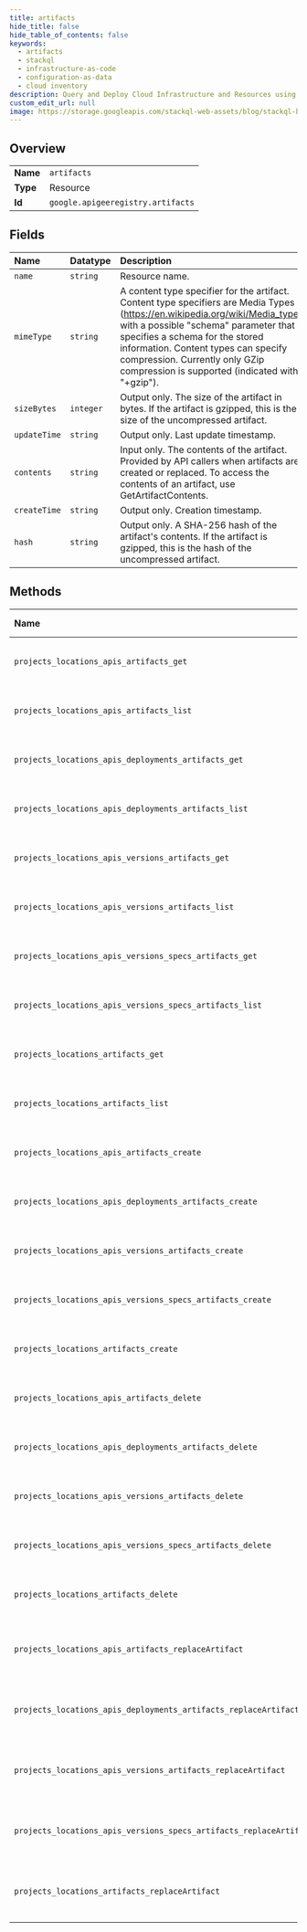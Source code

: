 ```yaml
---
title: artifacts
hide_title: false
hide_table_of_contents: false
keywords:
  - artifacts
  - stackql
  - infrastructure-as-code
  - configuration-as-data
  - cloud inventory
description: Query and Deploy Cloud Infrastructure and Resources using SQL
custom_edit_url: null
image: https://storage.googleapis.com/stackql-web-assets/blog/stackql-blog-post-featured-image.png
---
```

  
    

## Overview
<table><tbody>
<tr><td><b>Name</b></td><td><code>artifacts</code></td></tr>
<tr><td><b>Type</b></td><td>Resource</td></tr>
<tr><td><b>Id</b></td><td><code>google.apigeeregistry.artifacts</code></td></tr>
</tbody></table>

## Fields
| Name | Datatype | Description |
|:-----|:---------|:------------|
| `name` | `string` | Resource name. |
| `mimeType` | `string` | A content type specifier for the artifact. Content type specifiers are Media Types (https://en.wikipedia.org/wiki/Media_type) with a possible "schema" parameter that specifies a schema for the stored information. Content types can specify compression. Currently only GZip compression is supported (indicated with "+gzip"). |
| `sizeBytes` | `integer` | Output only. The size of the artifact in bytes. If the artifact is gzipped, this is the size of the uncompressed artifact. |
| `updateTime` | `string` | Output only. Last update timestamp. |
| `contents` | `string` | Input only. The contents of the artifact. Provided by API callers when artifacts are created or replaced. To access the contents of an artifact, use GetArtifactContents. |
| `createTime` | `string` | Output only. Creation timestamp. |
| `hash` | `string` | Output only. A SHA-256 hash of the artifact's contents. If the artifact is gzipped, this is the hash of the uncompressed artifact. |
## Methods
| Name | Accessible by | Required Params | Description |
|:-----|:--------------|:----------------|:------------|
| `projects_locations_apis_artifacts_get` | `SELECT` | `name` | GetArtifact returns a specified artifact. |
| `projects_locations_apis_artifacts_list` | `SELECT` | `parent` | ListArtifacts returns matching artifacts. |
| `projects_locations_apis_deployments_artifacts_get` | `SELECT` | `name` | GetArtifact returns a specified artifact. |
| `projects_locations_apis_deployments_artifacts_list` | `SELECT` | `parent` | ListArtifacts returns matching artifacts. |
| `projects_locations_apis_versions_artifacts_get` | `SELECT` | `name` | GetArtifact returns a specified artifact. |
| `projects_locations_apis_versions_artifacts_list` | `SELECT` | `parent` | ListArtifacts returns matching artifacts. |
| `projects_locations_apis_versions_specs_artifacts_get` | `SELECT` | `name` | GetArtifact returns a specified artifact. |
| `projects_locations_apis_versions_specs_artifacts_list` | `SELECT` | `parent` | ListArtifacts returns matching artifacts. |
| `projects_locations_artifacts_get` | `SELECT` | `name` | GetArtifact returns a specified artifact. |
| `projects_locations_artifacts_list` | `SELECT` | `parent` | ListArtifacts returns matching artifacts. |
| `projects_locations_apis_artifacts_create` | `INSERT` | `parent` | CreateArtifact creates a specified artifact. |
| `projects_locations_apis_deployments_artifacts_create` | `INSERT` | `parent` | CreateArtifact creates a specified artifact. |
| `projects_locations_apis_versions_artifacts_create` | `INSERT` | `parent` | CreateArtifact creates a specified artifact. |
| `projects_locations_apis_versions_specs_artifacts_create` | `INSERT` | `parent` | CreateArtifact creates a specified artifact. |
| `projects_locations_artifacts_create` | `INSERT` | `parent` | CreateArtifact creates a specified artifact. |
| `projects_locations_apis_artifacts_delete` | `DELETE` | `name` | DeleteArtifact removes a specified artifact. |
| `projects_locations_apis_deployments_artifacts_delete` | `DELETE` | `name` | DeleteArtifact removes a specified artifact. |
| `projects_locations_apis_versions_artifacts_delete` | `DELETE` | `name` | DeleteArtifact removes a specified artifact. |
| `projects_locations_apis_versions_specs_artifacts_delete` | `DELETE` | `name` | DeleteArtifact removes a specified artifact. |
| `projects_locations_artifacts_delete` | `DELETE` | `name` | DeleteArtifact removes a specified artifact. |
| `projects_locations_apis_artifacts_replaceArtifact` | `EXEC` | `name` | ReplaceArtifact can be used to replace a specified artifact. |
| `projects_locations_apis_deployments_artifacts_replaceArtifact` | `EXEC` | `name` | ReplaceArtifact can be used to replace a specified artifact. |
| `projects_locations_apis_versions_artifacts_replaceArtifact` | `EXEC` | `name` | ReplaceArtifact can be used to replace a specified artifact. |
| `projects_locations_apis_versions_specs_artifacts_replaceArtifact` | `EXEC` | `name` | ReplaceArtifact can be used to replace a specified artifact. |
| `projects_locations_artifacts_replaceArtifact` | `EXEC` | `name` | ReplaceArtifact can be used to replace a specified artifact. |
